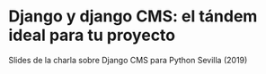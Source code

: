 # Django y django CMS: el tándem ideal para tu proyecto
Slides de la charla sobre Django CMS para Python Sevilla (2019)
